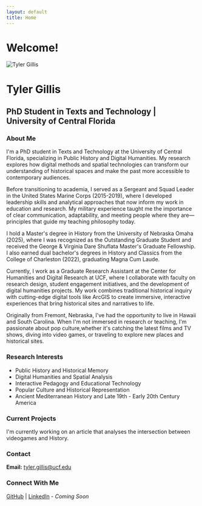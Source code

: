```yaml
---
layout: default
title: Home
---
```


# Welcome!

![Tyler Gillis](assets/tyler.jpg)

# Tyler Gillis
## PhD Student in Texts and Technology | University of Central Florida

### About Me

I'm a PhD student in Texts and Technology at the University of Central Florida, specializing in Public History and Digital Humanities.  My research explores how digital methods and spatial technologies can transform our understanding of historical spaces and make the past more accessible to contemporary audiences.

Before transitioning to academia, I served as a Sergeant and Squad Leader in the United States Marine Corps (2015-2019), where I developed leadership skills and analytical approaches that now inform my work in education and research.  My military experience taught me the importance of clear communication, adaptability, and meeting people where they are—principles that guide my teaching philosophy today.

I hold a Master's degree in History from the University of Nebraska Omaha (2025), where I was recognized as the Outstanding Graduate Student and received the George & Virginia Dare Shuflata Master's Graduate Fellowship. I also earned dual bachelor's degrees in History and Classics from the College of Charleston (2022), graduating Magna Cum Laude.

Currently, I work as a Graduate Research Assistant at the Center for Humanities and Digital Research at UCF, where I collaborate with faculty on research design, student engagement initiatives, and the development of digital humanities projects.  My work combines traditional historical inquiry with cutting-edge digital tools like ArcGIS to create immersive, interactive experiences that bring historical sites and narratives to life.

Originally from Fremont, Nebraska, I've had the opportunity to live in Hawaii and South Carolina.  When I'm not immersed in research or teaching, I'm passionate about pop culture,whether it's catching the latest films and TV shows, diving into video games, or traveling to explore new places and historical sites.

### Research Interests
- Public History and Historical Memory
- Digital Humanities and Spatial Analysis
- Interactive Pedagogy and Educational Technology
- Popular Culture and Historical Representation
- Ancient Mediterranean History and Late 19th - Early 20th Century America

### Current Projects
I'm currently working on an article that analyses the intersection between videogames and History.  

### Contact
**Email:** tyler.gillis@ucf.edu

### Connect With Me
[GitHub](https://github.com/TylerGillisUCF) | [LinkedIn](#) - *Coming Soon*